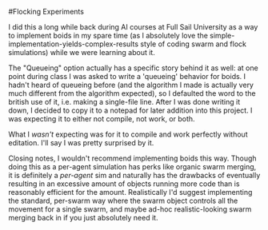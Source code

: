 #Flocking Experiments

I did this a long while back during AI courses at Full Sail University as a way to implement boids in my spare time (as I absolutely love the simple-implementation-yields-complex-results style of coding swarm and flock simulations) while we were learning about it.

The "Queueing" option actually has a specific story behind it as well: at one point during class I was asked to write a 'queueing' behavior for boids. I hadn't heard of queueing before (and the algorithm I made is actually very much different from the algorithm expected), so I defaulted the word to the british use of it, i.e. making a single-file line. After I was done writing it down, I decided to copy it to a notepad for later addition into this project. I was expecting it to either not compile, not work, or both.

What I *wasn't* expecting was for it to compile and work perfectly without editation. I'll say I was pretty surprised by it.

Closing notes, I wouldn't recommend implementing boids this way. Though doing this as a per-agent simulation has perks like organic swarm merging, it is definitely a *per-agent* sim and naturally has the drawbacks of eventually resulting in an excessive amount of objects running more code than is reasonably efficient for the amount. Realistically I'd suggest implementing the standard, per-swarm way where the swarm object controls all the movement for a single swarm, and maybe ad-hoc realistic-looking swarm merging back in if you just absolutely need it.

